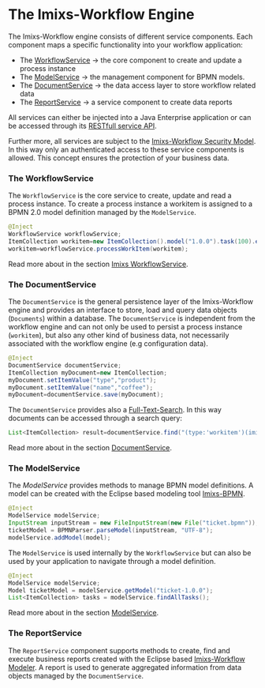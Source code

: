 # The Imixs-Workflow Engine

The Imixs-Workflow engine consists of different service components. Each component maps a specific functionality into your workflow application: 

 * The [WorkflowService](./workflowservice.html) → the core component to create and update a process instance
 * The [ModelService](./modelservice.html) → the management component for BPMN models. 
 * The [DocumentService](./documentservice.html) → the data access layer to store workflow related data
 * The [ReportService](./reportservice.html) → a service component to create data reports

All services can either be injected into a Java Enterprise application or can be accessed through its [RESTfull service API](../restapi/index.html). 

Further more, all services are subject to the [Imixs-Workflow Security Model](./acl.html). In this way only an authenticated access to these service components is allowed. This concept ensures the protection of your business data. 

 
### The WorkflowService
The `WorkflowService` is the core service to create, update and read a process instance. To create a process instance a workitem is assigned to a BPMN 2.0  model definition managed by the `ModelService`. 

```java
@Inject
WorkflowService workflowService;
ItemCollection workitem=new ItemCollection().model("1.0.0").task(100).event(10);
workitem=workflowService.processWorkItem(workitem);
```
 
Read more about in the section [Imixs WorkflowService](../engine/workflowservice.html).
 
### The DocumentService
The `DocumentService` is the general persistence layer of the Imixs-Workflow engine and provides an interface to store, load and query data objects (`Documents`) within a database. 
The `DocumentService` is independent from the workflow engine and can not only be used to persist a process instance (`workitem`), but also any other kind of business data, not necessarily associated with the workflow engine (e.g configuration data). 

```java
@Inject
DocumentService documentService;
ItemCollection myDocument=new ItemCollection;
myDocument.setItemValue("type","product");
myDocument.setItemValue("name","coffee");
myDocument=documentService.save(myDocument);
```	  

The `DocumentService` provides also a [Full-Text-Search](./luceneservice.html). In this way documents can be accessed through a search query:

```java
List<ItemCollection> result=documentService.find("(type:'workitem')(imixs*)");
```

Read more about in the section [DocumentService](../engine/documentservice.html).
 
### The ModelService
The _ModelService_ provides methods to manage BPMN model definitions. A model can be created with the Eclipse based modeling tool [Imixs-BPMN](../modelling/index.html). 

```java
@Inject
ModelService modelService;
InputStream inputStream = new FileInputStream(new File("ticket.bpmn"));
ticketModel = BPMNParser.parseModel(inputStream, "UTF-8");
modelService.addModel(model);
```	

The `ModelService` is used internally by the `WorkflowService` but can also be used by your application to navigate through a model definition.

```java
@Inject
ModelService modelService;
Model ticketModel = modelService.getModel("ticket-1.0.0");
List<ItemCollection> tasks = modelService.findAllTasks();
```

Read more about in the section [ModelService](../engine/modelservice.html).
 
### The ReportService

The `ReportService` component supports methods to create, find and execute business reports created with the Eclipse based [Imixs-Workflow Modeler](../modelling/index.html). A report is used to generate aggregated information from data objects managed by the `DocumentService`.  

